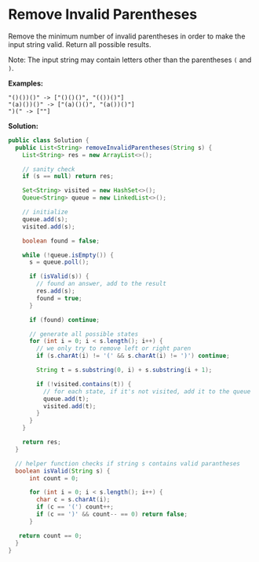 # Remove Invalid Parentheses

Remove the minimum number of invalid parentheses in order to make the input string valid. Return all possible results.

Note: The input string may contain letters other than the parentheses `(` and `)`.

**Examples:**
```
"()())()" -> ["()()()", "(())()"]
"(a)())()" -> ["(a)()()", "(a())()"]
")(" -> [""]
```

**Solution:**
```java
public class Solution {
  public List<String> removeInvalidParentheses(String s) {
    List<String> res = new ArrayList<>();

    // sanity check
    if (s == null) return res;

    Set<String> visited = new HashSet<>();
    Queue<String> queue = new LinkedList<>();

    // initialize
    queue.add(s);
    visited.add(s);

    boolean found = false;

    while (!queue.isEmpty()) {
      s = queue.poll();

      if (isValid(s)) {
        // found an answer, add to the result
        res.add(s);
        found = true;
      }

      if (found) continue;

      // generate all possible states
      for (int i = 0; i < s.length(); i++) {
        // we only try to remove left or right paren
        if (s.charAt(i) != '(' && s.charAt(i) != ')') continue;

        String t = s.substring(0, i) + s.substring(i + 1);

        if (!visited.contains(t)) {
          // for each state, if it's not visited, add it to the queue
          queue.add(t);
          visited.add(t);
        }
      }
    }

    return res;
  }

  // helper function checks if string s contains valid parantheses
  boolean isValid(String s) {
      int count = 0;

      for (int i = 0; i < s.length(); i++) {
        char c = s.charAt(i);
        if (c == '(') count++;
        if (c == ')' && count-- == 0) return false;
      }

   return count == 0;
  }
}
```